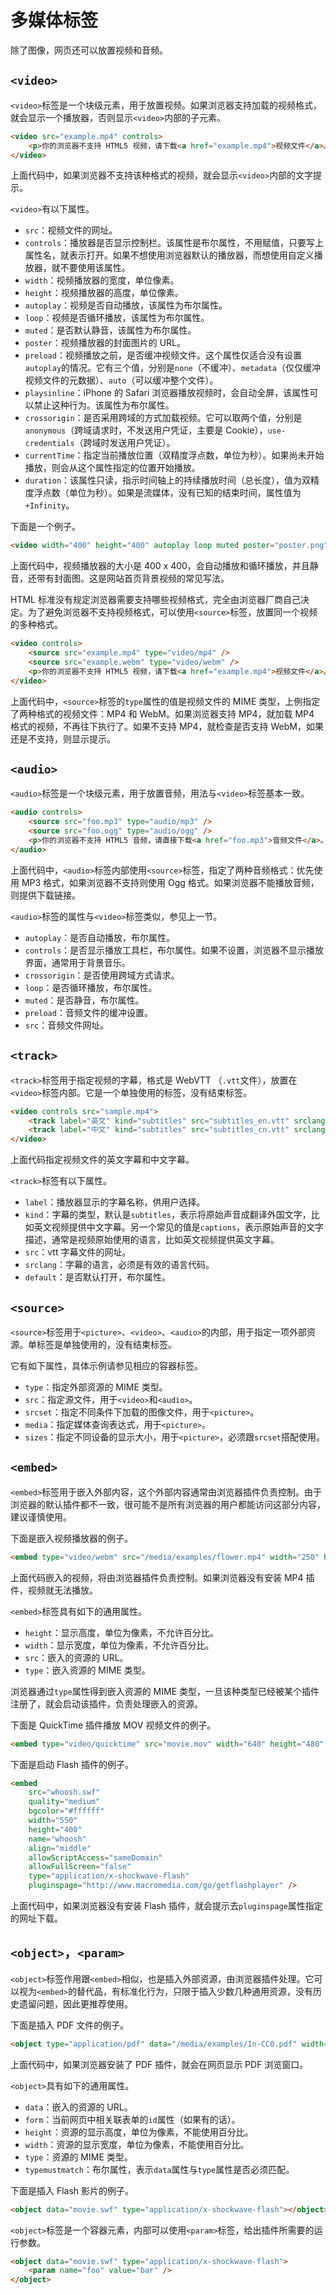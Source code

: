 # 多媒体标签

除了图像，网页还可以放置视频和音频。

## `<video>`

`<video>`标签是一个块级元素，用于放置视频。如果浏览器支持加载的视频格式，就会显示一个播放器，否则显示`<video>`内部的子元素。

```html
<video src="example.mp4" controls>
	<p>你的浏览器不支持 HTML5 视频，请下载<a href="example.mp4">视频文件</a>。</p>
</video>
```

上面代码中，如果浏览器不支持该种格式的视频，就会显示`<video>`内部的文字提示。

`<video>`有以下属性。

-   `src`：视频文件的网址。
-   `controls`：播放器是否显示控制栏。该属性是布尔属性，不用赋值，只要写上属性名，就表示打开。如果不想使用浏览器默认的播放器，而想使用自定义播放器，就不要使用该属性。
-   `width`：视频播放器的宽度，单位像素。
-   `height`：视频播放器的高度，单位像素。
-   `autoplay`：视频是否自动播放，该属性为布尔属性。
-   `loop`：视频是否循环播放，该属性为布尔属性。
-   `muted`：是否默认静音，该属性为布尔属性。
-   `poster`：视频播放器的封面图片的 URL。
-   `preload`：视频播放之前，是否缓冲视频文件。这个属性仅适合没有设置`autoplay`的情况。它有三个值，分别是`none`（不缓冲）、`metadata`（仅仅缓冲视频文件的元数据）、`auto`（可以缓冲整个文件）。
-   `playsinline`：iPhone 的 Safari 浏览器播放视频时，会自动全屏，该属性可以禁止这种行为。该属性为布尔属性。
-   `crossorigin`：是否采用跨域的方式加载视频。它可以取两个值，分别是`anonymous`（跨域请求时，不发送用户凭证，主要是 Cookie），`use-credentials`（跨域时发送用户凭证）。
-   `currentTime`：指定当前播放位置（双精度浮点数，单位为秒）。如果尚未开始播放，则会从这个属性指定的位置开始播放。
-   `duration`：该属性只读，指示时间轴上的持续播放时间（总长度），值为双精度浮点数（单位为秒）。如果是流媒体，没有已知的结束时间，属性值为`+Infinity`。

下面是一个例子。

```html
<video width="400" height="400" autoplay loop muted poster="poster.png"></video>
```

上面代码中，视频播放器的大小是 400 x 400，会自动播放和循环播放，并且静音，还带有封面图。这是网站首页背景视频的常见写法。

HTML 标准没有规定浏览器需要支持哪些视频格式，完全由浏览器厂商自己决定。为了避免浏览器不支持视频格式，可以使用`<source>`标签，放置同一个视频的多种格式。

```html
<video controls>
	<source src="example.mp4" type="video/mp4" />
	<source src="example.webm" type="video/webm" />
	<p>你的浏览器不支持 HTML5 视频，请下载<a href="example.mp4">视频文件</a>。</p>
</video>
```

上面代码中，`<source>`标签的`type`属性的值是视频文件的 MIME 类型，上例指定了两种格式的视频文件：MP4 和 WebM。如果浏览器支持 MP4，就加载 MP4 格式的视频，不再往下执行了。如果不支持 MP4，就检查是否支持 WebM，如果还是不支持，则显示提示。

## `<audio>`

`<audio>`标签是一个块级元素，用于放置音频，用法与`<video>`标签基本一致。

```html
<audio controls>
	<source src="foo.mp3" type="audio/mp3" />
	<source src="foo.ogg" type="audio/ogg" />
	<p>你的浏览器不支持 HTML5 音频，请直接下载<a href="foo.mp3">音频文件</a>。</p>
</audio>
```

上面代码中，`<audio>`标签内部使用`<source>`标签，指定了两种音频格式：优先使用 MP3 格式，如果浏览器不支持则使用 Ogg 格式。如果浏览器不能播放音频，则提供下载链接。

`<audio>`标签的属性与`<video>`标签类似，参见上一节。

-   `autoplay`：是否自动播放，布尔属性。
-   `controls`：是否显示播放工具栏，布尔属性。如果不设置，浏览器不显示播放界面，通常用于背景音乐。
-   `crossorigin`：是否使用跨域方式请求。
-   `loop`：是否循环播放，布尔属性。
-   `muted`：是否静音，布尔属性。
-   `preload`：音频文件的缓冲设置。
-   `src`：音频文件网址。

## `<track>`

`<track>`标签用于指定视频的字幕，格式是 WebVTT （`.vtt`文件），放置在`<video>`标签内部。它是一个单独使用的标签，没有结束标签。

```html
<video controls src="sample.mp4">
	<track label="英文" kind="subtitles" src="subtitles_en.vtt" srclang="en" />
	<track label="中文" kind="subtitles" src="subtitles_cn.vtt" srclang="cn" default />
</video>
```

上面代码指定视频文件的英文字幕和中文字幕。

`<track>`标签有以下属性。

-   `label`：播放器显示的字幕名称，供用户选择。
-   `kind`：字幕的类型，默认是`subtitles`，表示将原始声音成翻译外国文字，比如英文视频提供中文字幕。另一个常见的值是`captions`，表示原始声音的文字描述，通常是视频原始使用的语言，比如英文视频提供英文字幕。
-   `src`：vtt 字幕文件的网址。
-   `srclang`：字幕的语言，必须是有效的语言代码。
-   `default`：是否默认打开，布尔属性。

## `<source>`

`<source>`标签用于`<picture>`、`<video>`、`<audio>`的内部，用于指定一项外部资源。单标签是单独使用的，没有结束标签。

它有如下属性，具体示例请参见相应的容器标签。

-   `type`：指定外部资源的 MIME 类型。
-   `src`：指定源文件，用于`<video>`和`<audio>`。
-   `srcset`：指定不同条件下加载的图像文件，用于`<picture>`。
-   `media`：指定媒体查询表达式，用于`<picture>`。
-   `sizes`：指定不同设备的显示大小，用于`<picture>`，必须跟`srcset`搭配使用。

## `<embed>`

`<embed>`标签用于嵌入外部内容，这个外部内容通常由浏览器插件负责控制。由于浏览器的默认插件都不一致，很可能不是所有浏览器的用户都能访问这部分内容，建议谨慎使用。

下面是嵌入视频播放器的例子。

```html
<embed type="video/webm" src="/media/examples/flower.mp4" width="250" height="200" />
```

上面代码嵌入的视频，将由浏览器插件负责控制。如果浏览器没有安装 MP4 插件，视频就无法播放。

`<embed>`标签具有如下的通用属性。

-   `height`：显示高度，单位为像素，不允许百分比。
-   `width`：显示宽度，单位为像素，不允许百分比。
-   `src`：嵌入的资源的 URL。
-   `type`：嵌入资源的 MIME 类型。

浏览器通过`type`属性得到嵌入资源的 MIME 类型，一旦该种类型已经被某个插件注册了，就会启动该插件，负责处理嵌入的资源。

下面是 QuickTime 插件播放 MOV 视频文件的例子。

```html
<embed type="video/quicktime" src="movie.mov" width="640" height="480" />
```

下面是启动 Flash 插件的例子。

```html
<embed
	src="whoosh.swf"
	quality="medium"
	bgcolor="#ffffff"
	width="550"
	height="400"
	name="whoosh"
	align="middle"
	allowScriptAccess="sameDomain"
	allowFullScreen="false"
	type="application/x-shockwave-flash"
	pluginspage="http://www.macromedia.com/go/getflashplayer" />
```

上面代码中，如果浏览器没有安装 Flash 插件，就会提示去`pluginspage`属性指定的网址下载。

## `<object>`，`<param>`

`<object>`标签作用跟`<embed>`相似，也是插入外部资源，由浏览器插件处理。它可以视为`<embed>`的替代品，有标准化行为，只限于插入少数几种通用资源，没有历史遗留问题，因此更推荐使用。

下面是插入 PDF 文件的例子。

```html
<object type="application/pdf" data="/media/examples/In-CC0.pdf" width="250" height="200"></object>
```

上面代码中，如果浏览器安装了 PDF 插件，就会在网页显示 PDF 浏览窗口。

`<object>`具有如下的通用属性。

-   `data`：嵌入的资源的 URL。
-   `form`：当前网页中相关联表单的`id`属性（如果有的话）。
-   `height`：资源的显示高度，单位为像素，不能使用百分比。
-   `width`：资源的显示宽度，单位为像素，不能使用百分比。
-   `type`：资源的 MIME 类型。
-   `typemustmatch`：布尔属性，表示`data`属性与`type`属性是否必须匹配。

下面是插入 Flash 影片的例子。

```html
<object data="movie.swf" type="application/x-shockwave-flash"></object>
```

`<object>`标签是一个容器元素，内部可以使用`<param>`标签，给出插件所需要的运行参数。

```html
<object data="movie.swf" type="application/x-shockwave-flash">
	<param name="foo" value="bar" />
</object>
```
